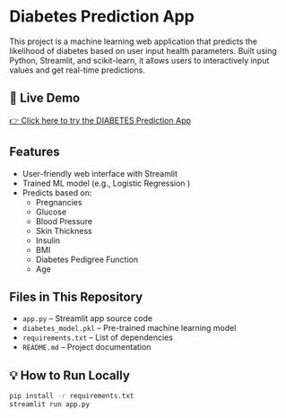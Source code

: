 #  Diabetes Prediction App

This project is a machine learning web application that predicts the likelihood of diabetes based on user input health parameters. Built using Python, Streamlit, and scikit-learn, it allows users to interactively input values and get real-time predictions.

## 🔗 Live Demo

[👉 Click here to try the DIABETES Prediction App](https://hanif-003-diabetes-prediction-app-k2n0sp.streamlit.app/)


##  Features

- User-friendly web interface with Streamlit
- Trained ML model (e.g., Logistic Regression )
- Predicts based on:
  - Pregnancies
  - Glucose
  - Blood Pressure
  - Skin Thickness
  - Insulin
  - BMI
  - Diabetes Pedigree Function
  - Age


##  Files in This Repository

- `app.py` – Streamlit app source code
- `diabetes_model.pkl` – Pre-trained machine learning model
- `requirements.txt` – List of dependencies
- `README.md` – Project documentation

## 💡 How to Run Locally

```bash
pip install -r requirements.txt
streamlit run app.py

